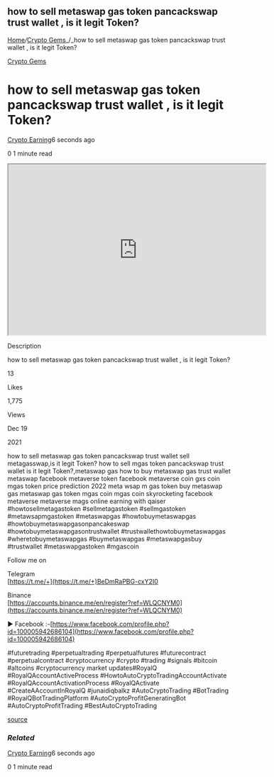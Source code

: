 ## how to sell metaswap gas token pancackswap trust wallet , is it legit Token?

[Home](https://cryptogemtokens.com/)_/_[Crypto Gems](https://cryptogemtokens.com/category/crypto-gems/)_/_how to sell metaswap gas token pancackswap trust wallet , is it legit Token?

[Crypto Gems](https://cryptogemtokens.com/category/crypto-gems/)

how to sell metaswap gas token pancackswap trust wallet , is it legit Token?
============================================================================

[Crypto Earning](https://cryptogemtokens.com/author/crypto_earning/)6 seconds ago

0 1 minute read

<iframe width="580" height="385" src="https://www.youtube.com/embed/XsT8TXXvTDg?rel=0&amp;autoplay=1&amp;autoplay=1&amp;hl=en&amp;modestbranding=1"></iframe>  
  
Description

how to sell metaswap gas token pancackswap trust wallet , is it legit Token?

13

Likes

1,775

Views

Dec 19

2021

how to sell metaswap gas token pancackswap trust wallet sell metagasswap,is it legit Token? how to sell mgas token pancackswap trust wallet is it legit Token?,metaswap gas how to buy metaswap gas trust wallet metaswap facebook metaverse token facebook metaverse coin gxs coin mgas token price prediction 2022 meta wsap m gas token buy metaswap gas metaswap gas token mgas coin mgas coin skyrocketing facebook metaverse metaverse mags online earning with qaiser #howtosellmetagastoken #sellmetagastoken #sellmgastoken #metawsapmgastoken #metaswapgas #howtobuymetaswapgas #howtobuymetaswapgasonpancakeswap #howtobuymetaswapgasontrustwallet #trustwallethowtobuymetaswapgas #wheretobuymetaswapgas #buymetaswapgas #metaswapgasbuy #trustwallet #metaswapgastoken #mgascoin

Follow me on

Telegram  
[https://t.me/+](https://t.me/+)BeDmRaPBG-cxY2I0

Binance  
[https://accounts.binance.me/en/register?ref=WLQCNYM0](https://accounts.binance.me/en/register?ref=WLQCNYM0)

► Facebook :-[https://www.facebook.com/profile.php?id=100005942686104](https://www.facebook.com/profile.php?id=100005942686104)

#futuretrading #perpetualtrading #perpetualfutures #futurecontract #perpetualcontract #cryptocurrency #crypto #trading #signals #bitcoin #altcoins #cryptocurrency market updates#RoyalQ #RoyalQAccountActiveProcess #HowtoAutoCryptoTradingAccountActivate #RoyalQAccountActivationProcess #RoyalQActivate #CreateAAccountInRoyalQ #junaidiqbalkz #AutoCryptoTrading #BotTrading #RoyalQBotTradingPlatform #AutoCryptoProfitGeneratingBot #AutoCryptoProfitTrading #BestAutoCryptoTrading  
  
[source](https://www.youtube.com/watch?v=XsT8TXXvTDg)

### _Related_

[Crypto Earning](https://cryptogemtokens.com/author/crypto_earning/)6 seconds ago

0 1 minute read